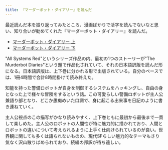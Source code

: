 ```yaml
---
title: 『マーダーボット・ダイアリー』を読んだ
---
```


最近読んだ本を振り返ってみたところ、漫画ばかりで活字を読んでないなと思い、知り合いが勧めてくれた『マーダーボット・ダイアリー』を読んだ。

- [マーダーボット・ダイアリー 上](https://www.amazon.co.jp/dp/B081R4S3HR/?tag=r7kamura07-22)
- [マーダーボット・ダイアリー 下](https://www.amazon.co.jp/dp/B081R4549R/?tag=r7kamura07-22)

"All Systems Red"というシリーズ作品の内、最初の1つのストーリーが"The Murderbot Diaries"という題で作品化されていて、それの日本語訳版を読んだ形になる。日本語訳版は、上下巻に分かれる形で出版されている。自分のペースでは、1冊4時間で合計8時間掛けて読み終えた。

知能を持った警備ロボットが自身を制御するシステムをハッキングし、自由の身となった上で様々な冒険をするという話。この可愛らしい警備ロボットが主人公兼語り部となり、どこか愚痴めいた口調で、身に起こる出来事を日記のように書き連ねていく。

主人公視点のこの描写がかなり読みやすく、上下巻ともに最初から最後まで一貫して楽しめた。主人公のロボットの人間性が特に魅力的に描かれており、人間とロボットの違いについて考えられるように上手く仕向けられているのが良い。世界観に関しても多くは語られないものの、現代SFらしい魅力的なテーマもさり気なく沢山散りばめられており、続編の邦訳が待ち遠しい。
